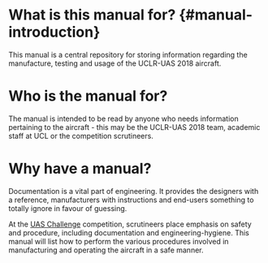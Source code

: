 # What is this manual for? {#manual-introduction}

This manual is a central repository for storing information regarding the manufacture, testing and usage of the UCLR-UAS 2018 aircraft.

# Who is the manual for?

The manual is intended to be read by anyone who needs information pertaining to the aircraft  - this may be the UCLR-UAS 2018 team, academic staff at UCL or the competition scrutineers.

# Why have a manual?

Documentation is a vital part of engineering. It provides the designers with a reference, manufacturers with instructions and end-users something to totally ignore in favour of guessing.

At the [UAS Challenge](http://www.imeche.org/uaschallenge) competition, scrutineers place emphasis on safety and procedure, including documentation and engineering-hygiene. This manual will list how to perform the various procedures involved in manufacturing and operating the aircraft in a safe manner.

